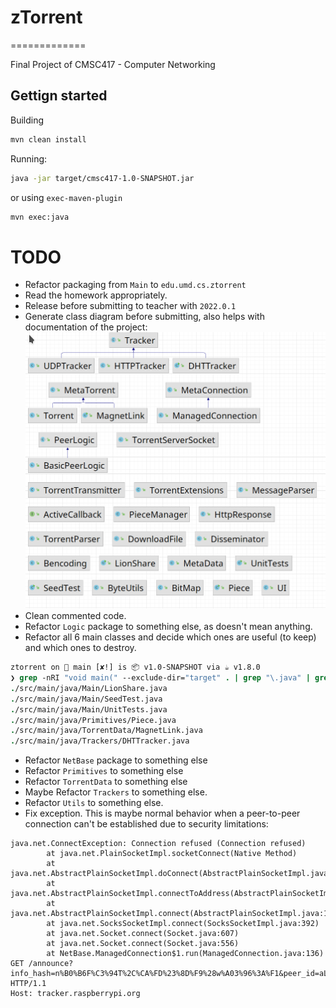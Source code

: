 # zTorrent 
=============

Final Project of CMSC417 - Computer Networking

## Gettign started

Building

```sh
mvn clean install
```

Running:
```sh
java -jar target/cmsc417-1.0-SNAPSHOT.jar
```

or using `exec-maven-plugin`

```sh
mvn exec:java
```

# TODO

* Refactor packaging from `Main` to `edu.umd.cs.ztorrent`
* Read the homework appropriately.
* Release before submitting to teacher with `2022.0.1`
* Generate class diagram before submitting, also helps with documentation of the project:
![class diagram](/docs/images/class-diagram.png "Class diagram")
* Clean commented code.
* Refactor `Logic` package to something else, as doesn't mean anything.
* Refactor all 6 main classes and decide which ones are useful (to keep) and which ones to destroy.
```csh
ztorrent on  main [✘!] is 📦 v1.0-SNAPSHOT via ☕ v1.8.0 
❯ grep -nRI "void main(" --exclude-dir="target" . | grep "\.java" | grep -v "//" | awk -F':' '{print $1}' | sortrt -u
./src/main/java/Main/LionShare.java
./src/main/java/Main/SeedTest.java
./src/main/java/Main/UnitTests.java
./src/main/java/Primitives/Piece.java
./src/main/java/TorrentData/MagnetLink.java
./src/main/java/Trackers/DHTTracker.java
```
* Refactor `NetBase` package to something else
* Refactor `Primitives` to something else
* Refactor `TorrentData` to something else
* Maybe Refactor `Trackers` to something else.
* Refactor `Utils` to something else.
* Fix exception. This is maybe normal behavior when a peer-to-peer connection can't be established due to security limitations:
```log
java.net.ConnectException: Connection refused (Connection refused)
        at java.net.PlainSocketImpl.socketConnect(Native Method)
        at java.net.AbstractPlainSocketImpl.doConnect(AbstractPlainSocketImpl.java:350)
        at java.net.AbstractPlainSocketImpl.connectToAddress(AbstractPlainSocketImpl.java:206)
        at java.net.AbstractPlainSocketImpl.connect(AbstractPlainSocketImpl.java:188)
        at java.net.SocksSocketImpl.connect(SocksSocketImpl.java:392)
        at java.net.Socket.connect(Socket.java:607)
        at java.net.Socket.connect(Socket.java:556)
        at NetBase.ManagedConnection$1.run(ManagedConnection.java:136)
GET /announce?info_hash=n%B0%B6F%C3%94T%2C%CA%FD%23%8D%F9%28w%A03%96%3A%F1&peer_id=aLBQqtFyFsFDmgjNErDT&uploaded=0&downloaded=0&left=0&compact=1&port=1010 HTTP/1.1
Host: tracker.raspberrypi.org
```
